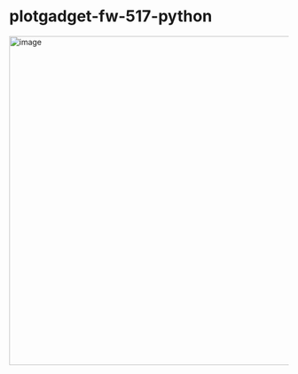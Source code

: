 # plotgadget-fw-517-python

<img width="747" height="594" alt="image" src="https://github.com/user-attachments/assets/d907a7a0-deea-4606-a951-331ffa4dbced" />

